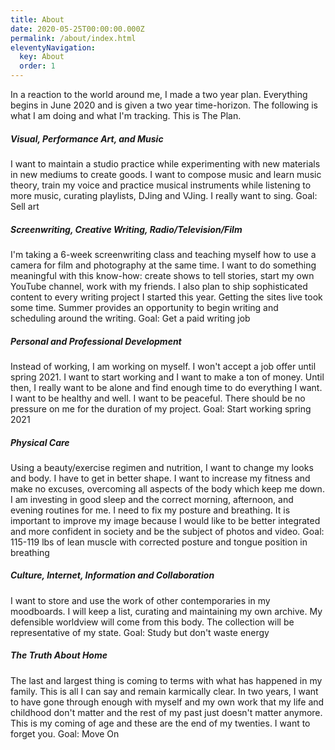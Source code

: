 ```yaml
---
title: About
date: 2020-05-25T00:00:00.000Z
permalink: /about/index.html
eleventyNavigation:
  key: About
  order: 1
---
```


In a reaction to the world around me, I made a two year plan. Everything begins in June 2020 and is given a two year time-horizon. The following is what I am doing and what I'm tracking. This is The Plan.

##### Visual, Performance Art, and Music

I want to maintain a studio practice while experimenting with new materials in new mediums to create goods. I want to compose music and learn music theory, train my voice and practice musical instruments while listening to more music, curating playlists, DJing and VJing. I really want to sing.
Goal: Sell art

##### Screenwriting, Creative Writing, Radio/Television/Film

I'm taking a 6-week screenwriting class and teaching myself how to use a camera for film and photography at the same time. I want to do something meaningful with this know-how: create shows to tell stories, start my own YouTube channel, work with my friends. I also plan to ship sophisticated content to every writing project I started this year. Getting the sites live took some time. Summer provides an opportunity to begin writing and scheduling around the writing.
Goal: Get a paid writing job

##### Personal and Professional Development

Instead of working, I am working on myself. I won't accept a job offer until spring 2021. I want to start working and I want to make a ton of money. Until then, I really want to be alone and find enough time to do everything I want. I want to be healthy and well. I want to be peaceful. There should be no pressure on me for the duration of my project.
Goal: Start working spring 2021

##### Physical Care

Using a beauty/exercise regimen and nutrition, I want to change my looks and body. I have to get in better shape. I want to increase my fitness and make no excuses, overcoming all aspects of the body which keep me down. I am investing in good sleep and the correct morning, afternoon, and evening routines for me. I need to fix my posture and breathing. It is important to improve my image because I would like to be better integrated and more confident in society and be the subject of photos and video.
Goal: 115-119 lbs of lean muscle with corrected posture and tongue position in breathing

##### Culture, Internet, Information and Collaboration

I want to store and use the work of other contemporaries in my moodboards. I will keep a list, curating and maintaining my own archive. My defensible worldview will come from this body. The collection will be representative of my state.
Goal: Study but don't waste energy

##### The Truth About Home

The last and largest thing is coming to terms with what has happened in my family. This is all I can say and remain karmically clear. In two years, I want to have gone through enough with myself and my own work that my life and childhood don't matter and the rest of my past just doesn't matter anymore. This is my coming of age and these are the end of my twenties. I want to forget you.
Goal: Move On
